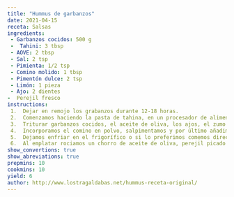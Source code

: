 ```yaml
---
title: "Hummus de garbanzos"
date: 2021-04-15
receta: Salsas
ingredients:
 - Garbanzos cocidos: 500 g
 -  Tahini: 3 tbsp
 - AOVE: 2 tbsp   
 - Sal: 2 tsp   
 - Pimienta: 1/2 tsp    
 - Comino molido: 1 tbsp    
 - Pimentón dulce: 2 tsp    
 - Limón: 1 pieza    
 - Ajo: 2 dientes    
-  Perejil fresco
instructions:
 1.  Dejar en remojo los grabanzos durante 12-18 horas.
 2.  Comenzamos haciendo la pasta de tahina, en un procesador de alimentos el sésamo tostado, añadimos un poco de agua y la pizca de sal. Trituramos hasta conseguir una pasta, si la textura es demasiado espesa incorporamos más de agua, pero cuidado no queremos que sea demasiado líquida. Reservamos.
 3.  Triturar garbanzos cocidos, el aceite de oliva, los ajos, el zumo del limón durante unos minutos hasta obtener una masa espesa y sin grumos.
 4.  Incorporamos el comino en polvo, salpimentamos y por último añadimos la tahina. Volvemos a triturar todo hasta que quede perfectamente integrados todos los ingredientes.
 5.  Dejamos enfriar en el frigorífico o si lo preferimos comemos directamente.
 6.  Al emplatar rociamos un chorro de aceite de oliva, perejil picado y pimentón.
show_convertions: true
show_abreviations: true
prepmins: 10
cookmins: 10
yield: 6
author: http://www.lostragaldabas.net/hummus-receta-original/
---
```

<!--stackedit_data:
eyJoaXN0b3J5IjpbMTYxNDA5NTM3OF19
-->